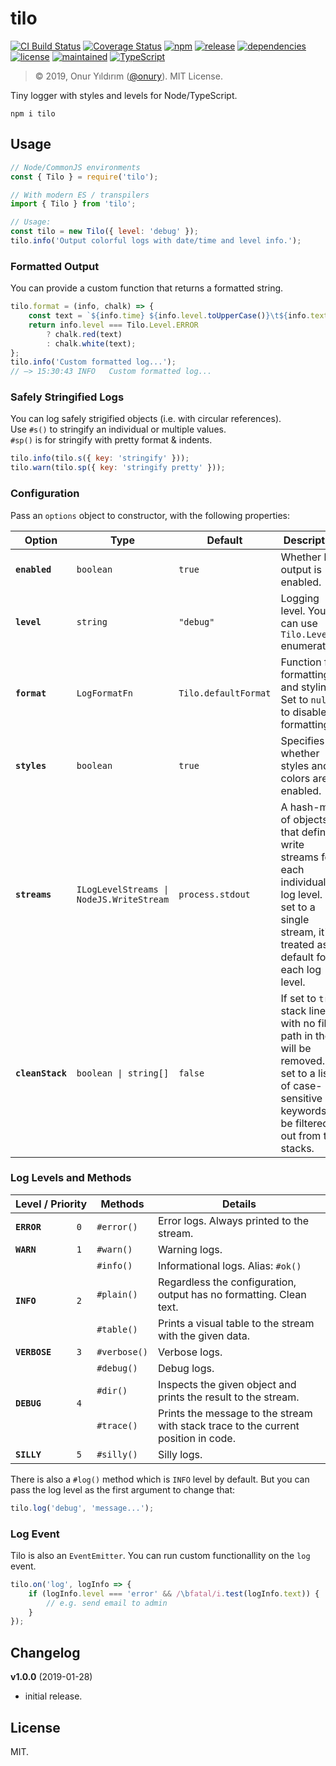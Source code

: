 
# tilo

[![CI Build Status](https://img.shields.io/travis/onury/tilo.svg?branch=master&style=flat-square)](https://travis-ci.org/onury/tilo)
[![Coverage Status](https://img.shields.io/coveralls/github/onury/tilo/master.svg?style=flat-square)](https://coveralls.io/github/onury/tilo?branch=master)
[![npm](http://img.shields.io/npm/v/tilo.svg?style=flat-square)](https://www.npmjs.com/package/tilo)
[![release](https://img.shields.io/github/release/onury/tilo.svg?style=flat-square)](https://github.com/onury/tilo)
[![dependencies](https://david-dm.org/onury/tilo.svg?style=flat-square)](https://david-dm.org/onury/tilo)
[![license](http://img.shields.io/npm/l/tilo.svg?style=flat-square)](https://github.com/onury/tilo/blob/master/LICENSE)
[![maintained](https://img.shields.io/maintenance/yes/2019.svg?style=flat-square)](https://github.com/onury/tilo/graphs/commit-activity)
[![TypeScript](https://img.shields.io/badge/written%20in-%20TypeScript%20-6575ff.svg?style=flat-square)](https://www.typescriptlang.org)

> © 2019, Onur Yıldırım ([@onury](https://github.com/onury)). MIT License.

Tiny logger with styles and levels for Node/TypeScript.

`npm i tilo`

## Usage

```js
// Node/CommonJS environments
const { Tilo } = require('tilo');

// With modern ES / transpilers
import { Tilo } from 'tilo';

// Usage:
const tilo = new Tilo({ level: 'debug' });
tilo.info('Output colorful logs with date/time and level info.');
```

### Formatted Output

You can provide a custom function that returns a formatted string.
```js
tilo.format = (info, chalk) => {
    const text = `${info.time} ${info.level.toUpperCase()}\t${info.text}`;
    return info.level === Tilo.Level.ERROR
        ? chalk.red(text)
        : chalk.white(text);
};
tilo.info('Custom formatted log...');
// —> 15:30:43 INFO   Custom formatted log...
```

### Safely Stringified Logs

You can log safely strigified objects (i.e. with circular references).  
Use `#s()` to stringify an individual or multiple values.  
`#sp()` is for stringify with pretty format & indents.
```js
tilo.info(tilo.s({ key: 'stringify' }));
tilo.warn(tilo.sp({ key: 'stringify pretty' }));
```

### Configuration

Pass an `options` object to constructor, with the following properties:<br />

<table>
    <thead>
        <tr>
            <th>Option</th>
            <th>Type</th>
            <th>Default</th>
            <th>Description</th>
        </tr>
    </thead>
    <tbody>
        <tr>
            <td><code><b>enabled</b></code></td>
            <td><code>boolean</code></td>
            <td><code>true</code></td>
            <td>Whether log output is enabled.</td>
        </tr>
        <tr>
            <td><code><b>level</b></code></td>
            <td><code>string</code></td>
            <td><code>"debug"</code></td>
            <td>Logging level. You can use <code>Tilo.Level</code> enumeration.</td>
        </tr>
        <tr>
            <td><code><b>format</b></code></td>
            <td><code>LogFormatFn</code></td>
            <td><code>Tilo.defaultFormat</code></td>
            <td>
                Function for formatting and styling. Set to <code>null</code> to disable formatting.
            </td>
        </tr>
        <tr>
            <td><code><b>styles</b></code></td>
            <td><code>boolean</code></td>
            <td><code>true</code></td>
            <td>
                Specifies whether styles and colors are enabled. 
            </td>
        </tr>
        <tr>
            <td><code><b>streams</b></code></td>
            <td><code>ILogLevelStreams | NodeJS.WriteStream</code></td>
            <td><code>process.stdout</code></td>
            <td>
                A hash-map of objects that defines write streams for each individual log level. If set to a single stream, it's treated as default for each log level.
            </td>
        </tr>
        <tr>
            <td><code><b>cleanStack</b></code></td>
            <td><code>boolean | string[]</code></td>
            <td><code>false</code></td>
            <td>
                If set to <code>true</code>, stack lines with no file-path in them will be removed. Or set to a list of case-sensitive keywords to be filtered out from the stacks.
            </td>
        </tr>
    </tbody>
</table>

### Log Levels and Methods

<table>
    <thead>
        <tr>
            <th colspan="2">Level&nbsp;/&nbsp;Priority</th>
            <th>Methods</th>
            <th>Details</th>
        </tr>
    </thead>
    <tbody>
        <tr>
            <td><code><b>ERROR</b></code></td>
            <td><code>0</code></td>
            <td><code>#error()</code></td>
            <td>Error logs. Always printed to the stream.</td>
        </tr>
        <tr>
            <td><code><b>WARN</b></code></td>
            <td><code>1</code></td>
            <td><code>#warn()</code></td>
            <td>Warning logs.</td>
        </tr>
        <tr>
            <td rowspan="3"><code><b>INFO</b></code></td>
            <td rowspan="3"><code>2</code></td>
            <td><code>#info()</code></td>
            <td>Informational logs. Alias: <code>#ok()</code></td>
        </tr>
        <tr>
            <td><code>#plain()</code></td>
            <td>Regardless the configuration, output has no formatting. Clean text.</td>
        </tr>
        <tr>
            <td><code>#table()</code></td>
            <td>Prints a visual table to the stream with the given data.</td>
        </tr>
        <tr>
            <td><code><b>VERBOSE</b></code></td>
            <td><code>3</code></td>
            <td><code>#verbose()</code></td>
            <td>Verbose logs.</td>
        </tr>
        <tr>
            <td rowspan="3"><code><b>DEBUG</b></code></td>
            <td rowspan="3"><code>4</code></td>
            <td><code>#debug()</code></td>
            <td>Debug logs.</td>
        </tr>
        <tr>
            <td><code>#dir()</code></td>
            <td>Inspects the given object and prints the result to the stream.</td>
        </tr>
        <tr>
            <td><code>#trace()</code></td>
            <td>Prints the message to the stream with stack trace to the current position in code.</td>
        </tr>
        <tr>
            <td><code><b>SILLY</b></code></td>
            <td><code>5</code></td>
            <td><code>#silly()</code></td>
            <td>Silly logs.</td>
        </tr>
    </tbody>
</table>

There is also a `#log()` method which is `INFO` level by default. But you can pass the log level as the first argument to change that:
```js
tilo.log('debug', 'message...');
```

### Log Event

Tilo is also an `EventEmitter`. You can run custom functionallity on the `log` event.
```js
tilo.on('log', logInfo => {
    if (logInfo.level === 'error' && /\bfatal/i.test(logInfo.text)) {
        // e.g. send email to admin
    }
});
```

## Changelog

**v1.0.0** (2019-01-28)
- initial release.

## License

MIT.
